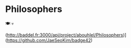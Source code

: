 # Philosophers

🍽  💀

(http://baddel.fr:3000/api/project/abouhlel/Philosophers)](https://github.com/JaeSeoKim/badge42)
